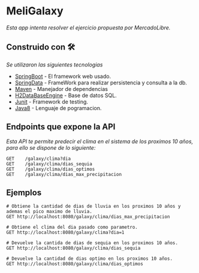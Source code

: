 # MeliGalaxy

_Esta app intenta resolver el ejercicio propuesta por MercadoLibre._

## Construido con 🛠️

_Se utilizaron las siguientes tecnologias_

* [SpringBoot](http://www.dropwizard.io/1.0.2/docs/) - El framework web usado.
* [SpringData](https://spring.io/projects/spring-data#overview) - FrameWork para realizar persistencia y consulta a la db.
* [Maven](https://maven.apache.org/) - Manejador de dependencias
* [H2DataBaseEngine](https://www.h2database.com/html/main.html) - Base de datos SQL.
* [Junit](https://junit.org/junit5/) - Framework de testing.
* [Java8](https://www.oracle.com/technetwork/java/javase/overview/java8-2100321.html) - Lenguaje de pogramacion.

## Endpoints que expone la API
_Esta API te permite predecir el clima en el sistema de los proximos 10 años, para ello se dispone de lo siguiente:_

	GET    /galaxy/clima?dia
	GET    /galaxy/clima/dias_sequia
  	GET    /galaxy/clima/dias_optimos
	GET    /galaxy/clima/dias_max_precipitacion


## Ejemplos

	# Obtiene la cantidad de dias de lluvia en los proximos 10 años y ademas el pico maximo de lluvia.
	GET http://localhost:8080/galaxy/clima/dias_max_precipitacion

	# Obtiene el clima del dia pasado como parametro.
	GET http://localhost:8080/galaxy/clima?dia=1

	# Devuelve la cantida de dias de sequia en los proximos 10 años.
	GET http://localhost:8080/galaxy/clima/dias_sequia

	# Devuelve la cantidad de dias optimo en los proximos 10 años.
	GET http://localhost:8080/galaxy/clima/dias_optimos
